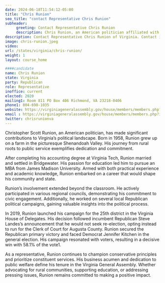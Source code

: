 ```yaml
---
date: 2024-06-18T11:54:12-05:00
title: "Chris Runion"
seo_title: "contact Representative Chris Runion"
subheader:
     greeting: Contact Representative Chris Runion
     description: Chris Runion, an American politician affiliated with the Republican Party, assumed office as a member of the Virginia House of Delegates, representing District 35, on January 10, 2024.
description: Contact Representative Chris Runion of Virginia. Contact information for Chris Runion includes email address, phone number, and mailing address.
image: chris-runion.jpeg
video:
url: /states/virginia/chris-runion/
weight: 1
layout: course_home

####candidate
name: Chris Runion
state: Virginia
party: Republican
role: Representative
inoffice: current
elected: 2020
mailing1: Room 811 PO Box 406 Richmond, VA 23218-0406
phone1: 804-698-1035
website: https://virginiageneralassembly.gov/house/members/members.php?id=H0321/
email : https://virginiageneralassembly.gov/house/members/members.php?id=H0321/
twitter: chrisrunionva
---
```

Christopher Scott Runion, an American politician, has made significant contributions to Virginia’s political landscape. Born in 1958, Runion grew up on a farm in the picturesque Shenandoah Valley. His journey from rural roots to public service exemplifies dedication and commitment.

After completing his accounting degree at Virginia Tech, Runion married and settled in Bridgewater. His passion for education led him to pursue an MBA from James Madison University. Armed with both practical experience and academic knowledge, Runion embarked on a career that would shape his community and state.

Runion’s involvement extended beyond the classroom. He actively participated in various regional councils, demonstrating his commitment to civic engagement. Additionally, he worked on several local Republican political campaigns, gaining valuable insights into the political process.

In 2019, Runion launched his campaign for the 25th district in the Virginia House of Delegates. His decision followed incumbent Republican Steve Landes’s announcement that he would not seek re-election, opting instead to run for the Clerk of Court for Augusta County. Runion secured the Republican primary victory and faced Democrat Jennifer Kitchen in the general election. His campaign resonated with voters, resulting in a decisive win with 58.1% of the vote1.

As a representative, Runion continues to champion conservative principles and prioritize constituent services. His business acumen and dedication to public welfare define his tenure in the Virginia General Assembly. Whether advocating for rural communities, supporting education, or addressing pressing issues, Runion remains committed to making a positive impact.
